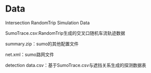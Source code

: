 # Data
Intersection RandomTrip Simulation Data

SumoTrace.csv:RandomTrip生成的交叉口随机车流轨迹数据

summary.zip：sumo的其他配置文件

net.xml：sumo路网文件

detection data.csv：基于SumoTrace.csv与遮挡关系生成的探测数据表
